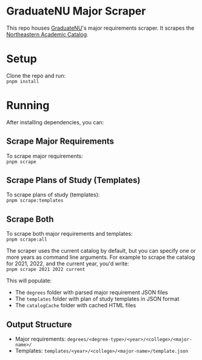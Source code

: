 # GraduateNU Major Scraper

This repo houses [GraduateNU](https://github.com/sandboxnu/graduatenu)'s major requirements scraper. It scrapes the [Northeastern Academic Catalog](https://catalog.northeastern.edu/undergraduate/).

# Setup

Clone the repo and run:  
`pnpm install`

# Running

After installing dependencies, you can:

## Scrape Major Requirements

To scrape major requirements:  
`pnpm scrape`

## Scrape Plans of Study (Templates)

To scrape plans of study (templates):  
`pnpm scrape:templates`

## Scrape Both

To scrape both major requirements and templates:  
`pnpm scrape:all`

The scraper uses the current catalog by default, but you can specify one or more years as command line arguments. For example to scrape the catalog for 2021, 2022, and the current year, you'd write:  
`pnpm scrape 2021 2022 current`

This will populate:

- The `degrees` folder with parsed major requirement JSON files
- The `templates` folder with plan of study templates in JSON format
- The `catalogCache` folder with cached HTML files

## Output Structure

- Major requirements: `degrees/<degree-type>/<year>/<college>/<major-name>/`
- Templates: `templates/<year>/<college>/<major-name>/template.json`
